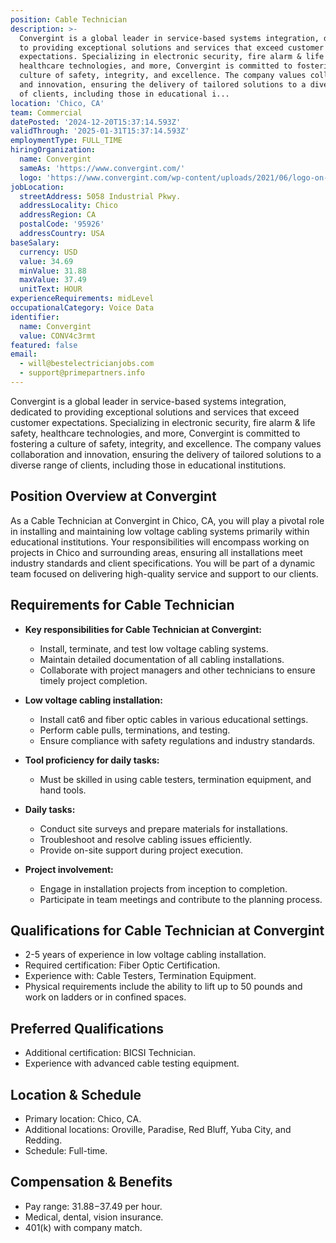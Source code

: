```yaml
---
position: Cable Technician
description: >-
  Convergint is a global leader in service-based systems integration, dedicated
  to providing exceptional solutions and services that exceed customer
  expectations. Specializing in electronic security, fire alarm & life safety,
  healthcare technologies, and more, Convergint is committed to fostering a
  culture of safety, integrity, and excellence. The company values collaboration
  and innovation, ensuring the delivery of tailored solutions to a diverse range
  of clients, including those in educational i...
location: 'Chico, CA'
team: Commercial
datePosted: '2024-12-20T15:37:14.593Z'
validThrough: '2025-01-31T15:37:14.593Z'
employmentType: FULL_TIME
hiringOrganization:
  name: Convergint
  sameAs: 'https://www.convergint.com/'
  logo: 'https://www.convergint.com/wp-content/uploads/2021/06/logo-on-dark-blue.png'
jobLocation:
  streetAddress: 5058 Industrial Pkwy.
  addressLocality: Chico
  addressRegion: CA
  postalCode: '95926'
  addressCountry: USA
baseSalary:
  currency: USD
  value: 34.69
  minValue: 31.88
  maxValue: 37.49
  unitText: HOUR
experienceRequirements: midLevel
occupationalCategory: Voice Data
identifier:
  name: Convergint
  value: CONV4c3rmt
featured: false
email:
  - will@bestelectricianjobs.com
  - support@primepartners.info
---
```




Convergint is a global leader in service-based systems integration, dedicated to providing exceptional solutions and services that exceed customer expectations. Specializing in electronic security, fire alarm & life safety, healthcare technologies, and more, Convergint is committed to fostering a culture of safety, integrity, and excellence. The company values collaboration and innovation, ensuring the delivery of tailored solutions to a diverse range of clients, including those in educational institutions.

## Position Overview at Convergint

As a Cable Technician at Convergint in Chico, CA, you will play a pivotal role in installing and maintaining low voltage cabling systems primarily within educational institutions. Your responsibilities will encompass working on projects in Chico and surrounding areas, ensuring all installations meet industry standards and client specifications. You will be part of a dynamic team focused on delivering high-quality service and support to our clients.

## Requirements for Cable Technician

- **Key responsibilities for Cable Technician at Convergint:**
  - Install, terminate, and test low voltage cabling systems.
  - Maintain detailed documentation of all cabling installations.
  - Collaborate with project managers and other technicians to ensure timely project completion.

- **Low voltage cabling installation:**
  - Install cat6 and fiber optic cables in various educational settings.
  - Perform cable pulls, terminations, and testing.
  - Ensure compliance with safety regulations and industry standards.

- **Tool proficiency for daily tasks:**
  - Must be skilled in using cable testers, termination equipment, and hand tools.
  
- **Daily tasks:**
  - Conduct site surveys and prepare materials for installations.
  - Troubleshoot and resolve cabling issues efficiently.
  - Provide on-site support during project execution.

- **Project involvement:**
  - Engage in installation projects from inception to completion.
  - Participate in team meetings and contribute to the planning process.

## Qualifications for Cable Technician at Convergint

- 2-5 years of experience in low voltage cabling installation.
- Required certification: Fiber Optic Certification.
- Experience with: Cable Testers, Termination Equipment.
- Physical requirements include the ability to lift up to 50 pounds and work on ladders or in confined spaces.

## Preferred Qualifications

- Additional certification: BICSI Technician.
- Experience with advanced cable testing equipment.

## Location & Schedule

- Primary location: Chico, CA.
- Additional locations: Oroville, Paradise, Red Bluff, Yuba City, and Redding.
- Schedule: Full-time.

## Compensation & Benefits

- Pay range: $31.88-$37.49 per hour.
- Medical, dental, vision insurance.
- 401(k) with company match.